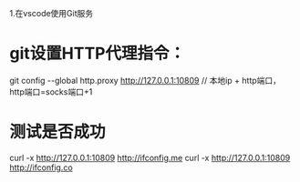 1.在vscode使用Git服务
# git设置HTTP代理指令：
git config --global http.proxy http://127.0.0.1:10809 // 本地ip + http端口， http端口=socks端口+1
# 测试是否成功
curl -x http://127.0.0.1:10809 http://ifconfig.me
curl -x http://127.0.0.1:10809 http://ifconfig.co